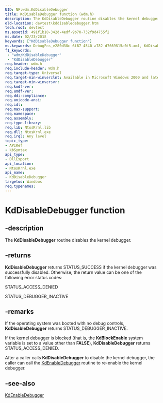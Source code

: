 ```yaml
---
UID: NF:wdm.KdDisableDebugger
title: KdDisableDebugger function (wdm.h)
description: The KdDisableDebugger routine disables the kernel debugger.
old-location: devtest\kddisabledebugger.htm
tech.root: devtest
ms.assetid: 491f1b10-342d-4edf-9b70-732f9d4755f2
ms.date: 02/23/2018
keywords: ["KdDisableDebugger function"]
ms.keywords: DebugFns_e280d38c-6f87-4540-a782-d7669815a0f5.xml, KdDisableDebugger, KdDisableDebugger routine [Driver Development Tools], devtest.kddisabledebugger, wdm/KdDisableDebugger
f1_keywords:
 - "wdm/KdDisableDebugger"
 - "KdDisableDebugger"
req.header: wdm.h
req.include-header: Wdm.h
req.target-type: Universal
req.target-min-winverclnt: Available in Microsoft Windows 2000 and later versions of Windows.
req.target-min-winversvr: 
req.kmdf-ver: 
req.umdf-ver: 
req.ddi-compliance: 
req.unicode-ansi: 
req.idl: 
req.max-support: 
req.namespace: 
req.assembly: 
req.type-library: 
req.lib: NtosKrnl.lib
req.dll: NtosKrnl.exe
req.irql: Any level
topic_type:
- APIRef
- kbSyntax
api_type:
- DllExport
api_location:
- NtosKrnl.exe
api_name:
- KdDisableDebugger
targetos: Windows
req.typenames: 
---
```


# KdDisableDebugger function


## -description


The <b>KdDisableDebugger</b> routine disables the kernel debugger. 


## -returns



<b>KdDisableDebugger</b> returns STATUS_SUCCESS if the kernel debugger was successfully disabled. Otherwise, the return value can be one of the following error status codes:

STATUS_ACCESS_DENIED

STATUS_DEBUGGER_INACTIVE




## -remarks



If the operating system was booted with no debug controls, <b>KdDisableDebugger</b> returns STATUS_DEBUGGER_INACTIVE.

If the kernel debugger is blocked (that is, the <b>KdBlockEnable</b> system variable is set to a value other than <b>FALSE</b>), <b>KdDisableDebugger</b> returns STATUS_ACCESS_DENIED. 

After a caller calls <b>KdDisableDebugger</b> to disable the kernel debugger, the caller can call the <a href="https://docs.microsoft.com/windows-hardware/drivers/ddi/wdm/nf-wdm-kdenabledebugger">KdEnableDebugger</a> routine to re-enable the kernel debugger.




## -see-also




<a href="https://docs.microsoft.com/windows-hardware/drivers/ddi/wdm/nf-wdm-kdenabledebugger">KdEnableDebugger</a>
 

 

